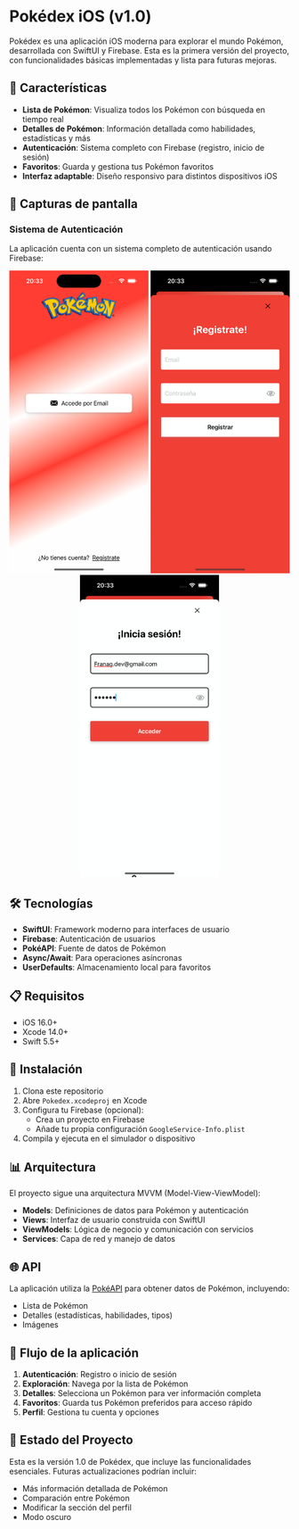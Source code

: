 # Pokédex iOS (v1.0)

Pokédex es una aplicación iOS moderna para explorar el mundo Pokémon, desarrollada con SwiftUI y Firebase. Esta es la primera versión del proyecto, con funcionalidades básicas implementadas y lista para futuras mejoras.

## 🌟 Características

- **Lista de Pokémon**: Visualiza todos los Pokémon con búsqueda en tiempo real
- **Detalles de Pokémon**: Información detallada como habilidades, estadísticas y más
- **Autenticación**: Sistema completo con Firebase (registro, inicio de sesión)
- **Favoritos**: Guarda y gestiona tus Pokémon favoritos
- **Interfaz adaptable**: Diseño responsivo para distintos dispositivos iOS

## 📱 Capturas de pantalla

### Sistema de Autenticación
La aplicación cuenta con un sistema completo de autenticación usando Firebase:

<p align="center">
  <img src="https://github.com/FranaGan5/Pokedex-iOS/blob/main/recursos/login_view.png" width="250" alt="Pantalla de inicio">
  <img src="https://github.com/FranaGan5/Pokedex-iOS/blob/main/recursos/registrar_view.png" width="250" alt="Pantalla de registro">
  <img src="https://github.com/FranaGan5/Pokedex-iOS/blob/main/recursos/inicio_view.png" width="250" alt="Pantalla de inicio de sesión">
</p>



## 🛠️ Tecnologías

- **SwiftUI**: Framework moderno para interfaces de usuario
- **Firebase**: Autenticación de usuarios
- **PokéAPI**: Fuente de datos de Pokémon
- **Async/Await**: Para operaciones asíncronas
- **UserDefaults**: Almacenamiento local para favoritos

## 📋 Requisitos

- iOS 16.0+
- Xcode 14.0+
- Swift 5.5+

## 🚀 Instalación

1. Clona este repositorio
2. Abre `Pokedex.xcodeproj` en Xcode
3. Configura tu Firebase (opcional):
   - Crea un proyecto en Firebase
   - Añade tu propia configuración `GoogleService-Info.plist`
4. Compila y ejecuta en el simulador o dispositivo

## 📊 Arquitectura

El proyecto sigue una arquitectura MVVM (Model-View-ViewModel):

- **Models**: Definiciones de datos para Pokémon y autenticación
- **Views**: Interfaz de usuario construida con SwiftUI
- **ViewModels**: Lógica de negocio y comunicación con servicios
- **Services**: Capa de red y manejo de datos

## 🌐 API

La aplicación utiliza la [PokéAPI](https://pokeapi.co/) para obtener datos de Pokémon, incluyendo:
- Lista de Pokémon
- Detalles (estadísticas, habilidades, tipos)
- Imágenes

## 🔄 Flujo de la aplicación

1. **Autenticación**: Registro o inicio de sesión
2. **Exploración**: Navega por la lista de Pokémon
3. **Detalles**: Selecciona un Pokémon para ver información completa
4. **Favoritos**: Guarda tus Pokémon preferidos para acceso rápido
5. **Perfil**: Gestiona tu cuenta y opciones

## 🚦 Estado del Proyecto

Esta es la versión 1.0 de Pokédex, que incluye las funcionalidades esenciales. Futuras actualizaciones podrían incluir:

- Más información detallada de Pokémon
- Comparación entre Pokémon
- Modificar la sección del perfil
- Modo oscuro

